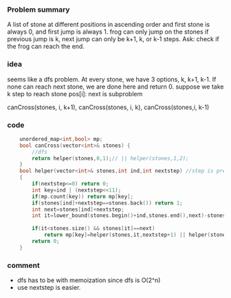 ### Problem summary
A list of stone at different positions in ascending order and first stone is always 0, and first jump is always 1.
frog can only jump on the stones
if previous jump is k, next jump can only be k+1, k, or k-1 steps.
Ask: check if the frog can reach the end.

### idea
seems like a dfs problem. At every stone, we have 3 options, k, k+1, k-1. If none can reach next stone, we are done here and return 0.
suppose we take k step to reach stone pos[i]:
next is subproblem 

canCross(stones, i, k+1), 
canCross(stones, i, k), 
canCross(stones,i, k-1)

### code
```cpp
    unordered_map<int,bool> mp;
    bool canCross(vector<int>& stones) {
        //dfs
        return helper(stones,0,1);// || helper(stones,1,2);
    }
    bool helper(vector<int>& stones,int ind,int nextstep) //step is previous step used
    {
        if(nextstep<=0) return 0;
        int key=ind | (nextstep<<11);
        if(mp.count(key)) return mp[key];
        if(stones[ind]+nextstep==stones.back()) return 1;
        int next=stones[ind]+nextstep;
        int it=lower_bound(stones.begin()+ind,stones.end(),next)-stones.begin();
        
        if(it<stones.size() && stones[it]==next) 
            return mp[key]=helper(stones,it,nextstep+1) || helper(stones,it,nextstep) || helper(stones,it,nextstep-1);
        return 0;
    }
```

### comment
- dfs has to be with memoization since dfs is O(2^n)
- use nextstep is easier.
